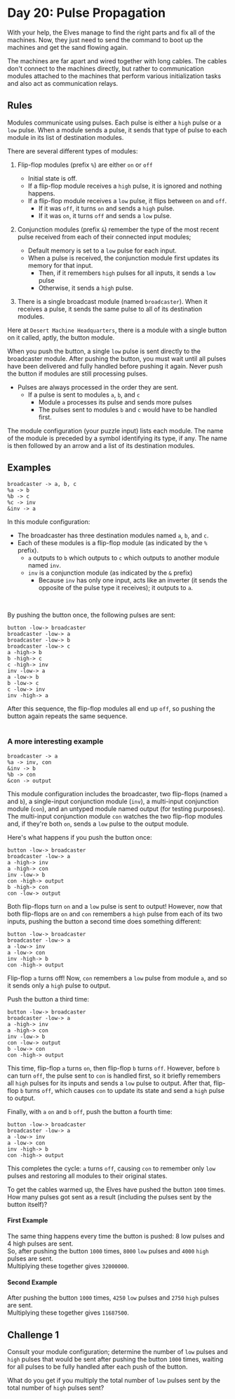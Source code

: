 # Day 20: Pulse Propagation

With your help, the Elves manage to find the right parts and fix all of the machines. Now, they just need to send the command to boot up the machines and get the sand flowing again.

The machines are far apart and wired together with long cables. The cables don't connect to the machines directly, but rather to communication modules attached to the machines that perform various initialization tasks and also act as communication relays.

## Rules

Modules communicate using pulses. Each pulse is either a `high` pulse or a `low` pulse. When a module sends a pulse, it sends that type of pulse to each module in its list of destination modules.

There are several different types of modules:

1. Flip-flop modules (prefix `%`) are either `on` or `off`
    - Initial state is off.  
    - If a flip-flop module receives a `high` pulse, it is ignored and nothing happens.  
    - If a flip-flop module receives a `low` pulse, it flips between `on` and `off`.  
        - If it was `off`, it turns `on` and sends a `high` pulse. 
        - If it was `on`, it turns `off` and sends a `low` pulse.

2. Conjunction modules (prefix `&`) remember the type of the most recent pulse received from each of their connected input modules;
    - Default memory is set to a `low` pulse for each input. 
    - When a pulse is received, the conjunction module first updates its memory for that input. 
        - Then, if it remembers `high` pulses for all inputs, it sends a `low` pulse
        - Otherwise, it sends a `high` pulse.

3. There is a single broadcast module (named `broadcaster`). When it receives a pulse, it sends the same pulse to all of its destination modules.

Here at `Desert Machine Headquarters`, there is a module with a single button on it called, aptly, the button module.  

When you push the button, a single `low` pulse is sent directly to the broadcaster module. After pushing the button, you must wait until all pulses have been delivered and fully handled before pushing it again. Never push the button if modules are still processing pulses.
- Pulses are always processed in the order they are sent.
    - If a pulse is sent to modules `a`, `b`, and `c`
        - Module `a` processes its pulse and sends more pulses
        - The pulses sent to modules `b` and `c` would have to be handled first.

The module configuration (your puzzle input) lists each module. The name of the module is preceded by a symbol identifying its type, if any. The name is then followed by an arrow and a list of its destination modules.

## Examples

```
broadcaster -> a, b, c
%a -> b
%b -> c
%c -> inv
&inv -> a
```

In this module configuration: 
- The broadcaster has three destination modules named `a`, `b`, and `c`.
- Each of these modules is a flip-flop module (as indicated by the `%` prefix). 
    - `a` outputs to `b` which outputs to `c` which outputs to another module named `inv`. 
    - `inv` is a conjunction module (as indicated by the `&` prefix)
        - Because `inv` has only one input, acts like an inverter (it sends the opposite of the pulse type it receives); it outputs to `a`.

<br>

By pushing the button once, the following pulses are sent:

```
button -low-> broadcaster
broadcaster -low-> a
broadcaster -low-> b
broadcaster -low-> c
a -high-> b
b -high-> c
c -high-> inv
inv -low-> a
a -low-> b
b -low-> c
c -low-> inv
inv -high-> a
```

After this sequence, the flip-flop modules all end up `off`, so pushing the button again repeats the same sequence.  
<br>

### A more interesting example

```
broadcaster -> a
%a -> inv, con
&inv -> b
%b -> con
&con -> output
```

This module configuration includes the broadcaster, two flip-flops (named `a` and `b`), a single-input conjunction module (`inv`), a multi-input conjunction module (`con`), and an untyped module named output (for testing purposes). The multi-input conjunction module `con` watches the two flip-flop modules and, if they're both `on`, sends a `low` pulse to the output module.

Here's what happens if you push the button once:

```
button -low-> broadcaster
broadcaster -low-> a
a -high-> inv
a -high-> con
inv -low-> b
con -high-> output
b -high-> con
con -low-> output
```

Both flip-flops turn `on` and a `low` pulse is sent to output! However, now that both flip-flops are `on` and `con` remembers a `high` pulse from each of its two inputs, pushing the button a second time does something different:

```
button -low-> broadcaster
broadcaster -low-> a
a -low-> inv
a -low-> con
inv -high-> b
con -high-> output
```

Flip-flop `a` turns off! Now, `con` remembers a `low` pulse from module `a`, and so it sends only a `high` pulse to output.

Push the button a third time:

```
button -low-> broadcaster
broadcaster -low-> a
a -high-> inv
a -high-> con
inv -low-> b
con -low-> output
b -low-> con
con -high-> output
```

This time, flip-flop `a` turns `on`, then flip-flop `b` turns `off`. However, before `b` can turn `off`, the pulse sent to `con` is handled first, so it briefly remembers all `high` pulses for its inputs and sends a `low` pulse to output. After that, flip-flop `b` turns `off`, which causes `con` to update its state and send a `high` pulse to output.

Finally, with `a` `on` and `b` `off`, push the button a fourth time:

```
button -low-> broadcaster
broadcaster -low-> a
a -low-> inv
a -low-> con
inv -high-> b
con -high-> output
```

This completes the cycle: `a` turns `off`, causing `con` to remember only `low` pulses and restoring all modules to their original states.

To get the cables warmed up, the Elves have pushed the button `1000` times. How many pulses got sent as a result (including the pulses sent by the button itself)?

#### First Example

The same thing happens every time the button is pushed: 8 low pulses and 4 high pulses are sent.  
So, after pushing the button `1000` times, `8000` `low` pulses and `4000` `high` pulses are sent.  
Multiplying these together gives `32000000`.

#### Second Example

After pushing the button `1000` times, `4250` `low` pulses and `2750` `high` pulses are sent.  
Multiplying these together gives `11687500`.

## Challenge 1

Consult your module configuration; determine the number of `low` pulses and `high` pulses that would be sent after pushing the button `1000` times, waiting for all pulses to be fully handled after each push of the button.

What do you get if you multiply the total number of `low` pulses sent by the total number of `high` pulses sent?